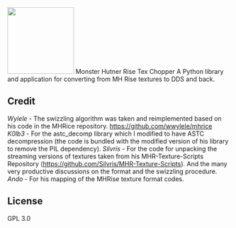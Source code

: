 <img src="https://cdn.discordapp.com/attachments/606154391405199380/828385308672393216/GossHaragIconFull.fw.png" width="150">
Monster Hutner Rise Tex Chopper
A Python library and application for converting from MH Rise textures to DDS and back.

## Credit
*Wylele* - The swizzling algorithm was taken and reimplemented based on his code in the MHRice repository. https://github.com/wwylele/mhrice
*K0lb3* - For the astc_decomp library which I modified to have ASTC decompression (the code is bundled with the modified version of his library to remove the PIL dependency).
*Silvris* - For the code for unpacking the streaming versions of textures taken from his MHR-Texture-Scripts Repository (https://github.com/Silvris/MHR-Texture-Scripts). And the many very productive discussions on the format and the swizzling procedure.
*Ando* - For his mapping of the MHRise texture format codes.

## License
GPL 3.0

